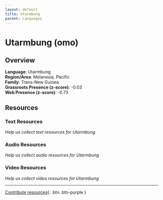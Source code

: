 ```yaml
---
layout: default
title: Utarmbung
parent: Languages
---
```


# Utarmbung (omo)

## Overview

**Language**: Utarmbung  
**Region/Area**: Melanesia, Pacific  
**Family**: Trans-New Guinea  
**Grassroots Presence (z-score)**: -0.03  
**Web Presence (z-score)**: -0.73  

## Resources

### Text Resources
*Help us collect text resources for Utarmbung*

### Audio Resources
*Help us collect audio resources for Utarmbung*

### Video Resources
*Help us collect video resources for Utarmbung*

---

[Contribute resources](https://forms.office.com/e/1SfLJx3u1r){: .btn .btn-purple }
